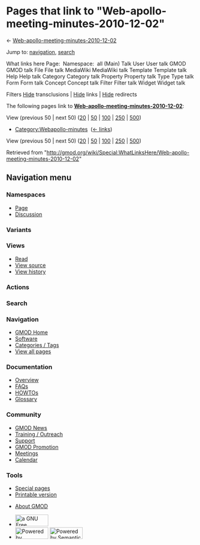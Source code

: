 <div id="mw-page-base" class="noprint">

</div>

<div id="mw-head-base" class="noprint">

</div>

<div id="content" class="mw-body" role="main">

<span id="top"></span>

<div id="mw-js-message" style="display:none;">

</div>



# <span dir="auto">Pages that link to "Web-apollo-meeting-minutes-2010-12-02"</span>

<div id="bodyContent">

<div id="contentSub">

←
[Web-apollo-meeting-minutes-2010-12-02](/wiki/Web-apollo-meeting-minutes-2010-12-02 "Web-apollo-meeting-minutes-2010-12-02")

</div>

<div id="jump-to-nav" class="mw-jump">

Jump to: [navigation](#mw-navigation), [search](#p-search)

</div>

<div id="mw-content-text">

What links here Page:  Namespace:  all (Main) Talk User User talk GMOD
GMOD talk File File talk MediaWiki MediaWiki talk Template Template talk
Help Help talk Category Category talk Property Property talk Type Type
talk Form Form talk Concept Concept talk Filter Filter talk Widget
Widget talk

Filters
[Hide](/mediawiki/index.php?title=Special:WhatLinksHere/Web-apollo-meeting-minutes-2010-12-02&hidetrans=1 "Special:WhatLinksHere/Web-apollo-meeting-minutes-2010-12-02")
transclusions \|
[Hide](/mediawiki/index.php?title=Special:WhatLinksHere/Web-apollo-meeting-minutes-2010-12-02&hidelinks=1 "Special:WhatLinksHere/Web-apollo-meeting-minutes-2010-12-02")
links \|
[Hide](/mediawiki/index.php?title=Special:WhatLinksHere/Web-apollo-meeting-minutes-2010-12-02&hideredirs=1 "Special:WhatLinksHere/Web-apollo-meeting-minutes-2010-12-02")
redirects

The following pages link to
**[Web-apollo-meeting-minutes-2010-12-02](/wiki/Web-apollo-meeting-minutes-2010-12-02 "Web-apollo-meeting-minutes-2010-12-02")**:

View (previous 50 \| next 50)
([20](/mediawiki/index.php?title=Special:WhatLinksHere/Web-apollo-meeting-minutes-2010-12-02&limit=20 "Special:WhatLinksHere/Web-apollo-meeting-minutes-2010-12-02")
\|
[50](/mediawiki/index.php?title=Special:WhatLinksHere/Web-apollo-meeting-minutes-2010-12-02&limit=50 "Special:WhatLinksHere/Web-apollo-meeting-minutes-2010-12-02")
\|
[100](/mediawiki/index.php?title=Special:WhatLinksHere/Web-apollo-meeting-minutes-2010-12-02&limit=100 "Special:WhatLinksHere/Web-apollo-meeting-minutes-2010-12-02")
\|
[250](/mediawiki/index.php?title=Special:WhatLinksHere/Web-apollo-meeting-minutes-2010-12-02&limit=250 "Special:WhatLinksHere/Web-apollo-meeting-minutes-2010-12-02")
\|
[500](/mediawiki/index.php?title=Special:WhatLinksHere/Web-apollo-meeting-minutes-2010-12-02&limit=500 "Special:WhatLinksHere/Web-apollo-meeting-minutes-2010-12-02"))

- [Category:Webapollo-minutes](/wiki/Category:Webapollo-minutes "Category:Webapollo-minutes")
  ‎ <span class="mw-whatlinkshere-tools">([←
  links](/mediawiki/index.php?title=Special:WhatLinksHere&target=Category%3AWebapollo-minutes "Special:WhatLinksHere"))</span>

View (previous 50 \| next 50)
([20](/mediawiki/index.php?title=Special:WhatLinksHere/Web-apollo-meeting-minutes-2010-12-02&limit=20 "Special:WhatLinksHere/Web-apollo-meeting-minutes-2010-12-02")
\|
[50](/mediawiki/index.php?title=Special:WhatLinksHere/Web-apollo-meeting-minutes-2010-12-02&limit=50 "Special:WhatLinksHere/Web-apollo-meeting-minutes-2010-12-02")
\|
[100](/mediawiki/index.php?title=Special:WhatLinksHere/Web-apollo-meeting-minutes-2010-12-02&limit=100 "Special:WhatLinksHere/Web-apollo-meeting-minutes-2010-12-02")
\|
[250](/mediawiki/index.php?title=Special:WhatLinksHere/Web-apollo-meeting-minutes-2010-12-02&limit=250 "Special:WhatLinksHere/Web-apollo-meeting-minutes-2010-12-02")
\|
[500](/mediawiki/index.php?title=Special:WhatLinksHere/Web-apollo-meeting-minutes-2010-12-02&limit=500 "Special:WhatLinksHere/Web-apollo-meeting-minutes-2010-12-02"))

</div>

<div class="printfooter">

Retrieved from
"<http://gmod.org/wiki/Special:WhatLinksHere/Web-apollo-meeting-minutes-2010-12-02>"

</div>

<div id="catlinks" class="catlinks catlinks-allhidden">

</div>

<div class="visualClear">

</div>

</div>

</div>

<div id="mw-navigation">

## Navigation menu

<div id="mw-head">



<div id="left-navigation">

<div id="p-namespaces" class="vectorTabs" role="navigation"
aria-labelledby="p-namespaces-label">

### Namespaces

- <span id="ca-nstab-main"><a href="/wiki/Web-apollo-meeting-minutes-2010-12-02" accesskey="c"
  title="View the content page [c]">Page</a></span>
- <span id="ca-talk"><a
  href="/mediawiki/index.php?title=Talk:Web-apollo-meeting-minutes-2010-12-02&amp;action=edit&amp;redlink=1"
  accesskey="t"
  title="Discussion about the content page [t]">Discussion</a></span>

</div>

<div id="p-variants" class="vectorMenu emptyPortlet" role="navigation"
aria-labelledby="p-variants-label">

### 

### Variants[](#)

<div class="menu">

</div>

</div>

</div>

<div id="right-navigation">

<div id="p-views" class="vectorTabs" role="navigation"
aria-labelledby="p-views-label">

### Views

- <span id="ca-view">[Read](/wiki/Web-apollo-meeting-minutes-2010-12-02)</span>
- <span id="ca-viewsource"><a
  href="/mediawiki/index.php?title=Web-apollo-meeting-minutes-2010-12-02&amp;action=edit"
  accesskey="e" title="This page is protected.
  You can view its source [e]">View source</a></span>
- <span id="ca-history"><a
  href="/mediawiki/index.php?title=Web-apollo-meeting-minutes-2010-12-02&amp;action=history"
  accesskey="h" title="Past revisions of this page [h]">View history</a></span>

</div>

<div id="p-cactions" class="vectorMenu emptyPortlet" role="navigation"
aria-labelledby="p-cactions-label">

### Actions[](#)

<div class="menu">

</div>

</div>

<div id="p-search" role="search">

### Search

<div id="simpleSearch">

</div>

</div>

</div>

</div>

<div id="mw-panel">

<div id="p-logo" role="banner">

<a href="/wiki/Main_Page"
style="background-image: url(http://gmod.org/images/GMOD-cogs.png);"
title="Visit the main page"></a>

</div>

<div id="p-Navigation" class="portal" role="navigation"
aria-labelledby="p-Navigation-label">

### Navigation

<div class="body">

- <span id="n-GMOD-Home">[GMOD Home](/wiki/Main_Page)</span>
- <span id="n-Software">[Software](/wiki/GMOD_Components)</span>
- <span id="n-Categories-.2F-Tags">[Categories /
  Tags](/wiki/Categories)</span>
- <span id="n-View-all-pages">[View all
  pages](/wiki/Special:AllPages)</span>

</div>

</div>

<div id="p-Documentation" class="portal" role="navigation"
aria-labelledby="p-Documentation-label">

### Documentation

<div class="body">

- <span id="n-Overview">[Overview](/wiki/Overview)</span>
- <span id="n-FAQs">[FAQs](/wiki/Category:FAQ)</span>
- <span id="n-HOWTOs">[HOWTOs](/wiki/Category:HOWTO)</span>
- <span id="n-Glossary">[Glossary](/wiki/Glossary)</span>

</div>

</div>

<div id="p-Community" class="portal" role="navigation"
aria-labelledby="p-Community-label">

### Community

<div class="body">

- <span id="n-GMOD-News">[GMOD News](/wiki/GMOD_News)</span>
- <span id="n-Training-.2F-Outreach">[Training /
  Outreach](/wiki/Training_and_Outreach)</span>
- <span id="n-Support">[Support](/wiki/Support)</span>
- <span id="n-GMOD-Promotion">[GMOD
  Promotion](/wiki/GMOD_Promotion)</span>
- <span id="n-Meetings">[Meetings](/wiki/Meetings)</span>
- <span id="n-Calendar">[Calendar](/wiki/Calendar)</span>

</div>

</div>

<div id="p-tb" class="portal" role="navigation"
aria-labelledby="p-tb-label">

### Tools

<div class="body">

- <span id="t-specialpages"><a href="/wiki/Special:SpecialPages" accesskey="q"
  title="A list of all special pages [q]">Special pages</a></span>
- <span id="t-print"><a
  href="/mediawiki/index.php?title=Special:WhatLinksHere/Web-apollo-meeting-minutes-2010-12-02&amp;printable=yes"
  rel="alternate" accesskey="p"
  title="Printable version of this page [p]">Printable version</a></span>

</div>

</div>

</div>

</div>

<div id="footer" role="contentinfo">

- <span id="footer-places-about">[About
  GMOD](/wiki/GMOD:About "GMOD:About")</span>

<!-- -->

- <span id="footer-copyrightico">[<img src="http://www.gnu.org/graphics/gfdl-logo-small.png" width="88"
  height="31" alt="a GNU Free Documentation License" />](http://www.gnu.org/licenses/fdl-1.3.html)</span>
- <span id="footer-poweredbyico">[<img src="/mediawiki/skins/common/images/poweredby_mediawiki_88x31.png"
  width="88" height="31" alt="Powered by MediaWiki" />](//www.mediawiki.org/)
  [<img
  src="/mediawiki/extensions/SemanticMediaWiki/includes/../resources/images/smw_button.png"
  width="88" height="31" alt="Powered by Semantic MediaWiki" />](https://www.semantic-mediawiki.org/wiki/Semantic_MediaWiki)</span>

<div style="clear:both">

</div>

</div>
